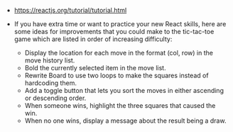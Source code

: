- https://reactjs.org/tutorial/tutorial.html

- If you have extra time or want to practice your new React skills, here are some ideas for improvements that you could make to the tic-tac-toe game which are listed in order of increasing difficulty:
    - Display the location for each move in the format (col, row) in the move history list.
    - Bold the currently selected item in the move list.
    - Rewrite Board to use two loops to make the squares instead of hardcoding them.
    - Add a toggle button that lets you sort the moves in either ascending or descending order.
    - When someone wins, highlight the three squares that caused the win.
    - When no one wins, display a message about the result being a draw.